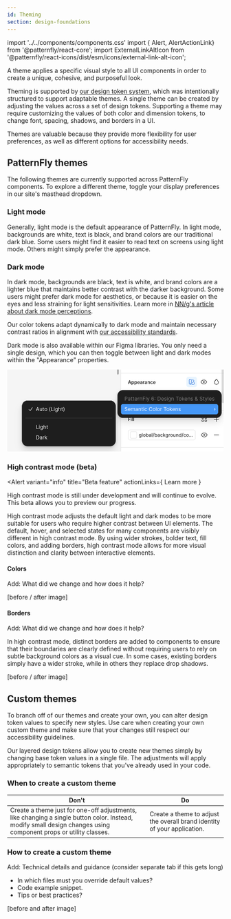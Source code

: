 ```yaml
---
id: Theming
section: design-foundations
---
```


import '../../components/components.css'
import { Alert, AlertActionLink} from '@patternfly/react-core';
import ExternalLinkAltIcon from '@patternfly/react-icons/dist/esm/icons/external-link-alt-icon';

A theme applies a specific visual style to all UI components in order to create a unique, cohesive, and purposeful look.

Theming is supported by [our design token system](/tokens/about-tokens), which was intentionally structured to support adaptable themes. A single theme can be created by adjusting the values across a set of design tokens. Supporting a theme may require customizing the values of both color and dimension tokens, to change font, spacing, shadows, and borders in a UI. 

Themes are valuable because they provide more flexibility for user preferences, as well as different options for accessibility needs. 

## PatternFly themes

The following themes are currently supported across PatternFly components. To explore a different theme, toggle your display preferences in our site's masthead dropdown. 

### Light mode

Generally, light mode is the default appearance of PatternFly. In light mode, backgrounds are white, text is black, and brand colors are our traditional dark blue. Some users might find it easier to read text on screens using light mode. Others might simply prefer the appearance. 

### Dark mode

In dark mode, backgrounds are black, text is white, and brand colors are a lighter blue that maintains better contrast with the darker background. Some users might prefer dark mode for aesthetics, or because it is easier on the eyes and less straining for light sensitivities. Learn more in [NN/g's article about dark mode perceptions](https://www.nngroup.com/articles/dark-mode-users-issues/).

Our color tokens adapt dynamically to dark mode and maintain necessary contrast ratios in alignment with [our accessibility standards](/accessibility/patternflys-accessibility). 

Dark mode is also available within our Figma libraries. You only need a single design, which you can then toggle between light and dark modes within the "Appearance" properties.

![A dark colored flyout menu within an "Appearance" section. The menu expands "Semantic Color Tokens" with selectable options for "Auto (Light)", "Light", and "Dark."](./img/figma-dark-mode.png)

### High contrast mode (beta)

<Alert 
variant="info" 
title="Beta feature"
actionLinks={
<AlertActionLink component="a" href="MEDIUM ARTICLE">
Learn more
</AlertActionLink>
}
>
<p> High contrast mode is still under development and will continue to evolve. This beta allows you to preview our progress. </p>
</Alert>

High contrast mode adjusts the default light and dark modes to be more suitable for users who require higher contrast between UI elements. The default, hover, and selected states for many components are visibly different in high contrast mode. By using wider strokes, bolder text, fill colors, and adding borders, high contrast mode allows for more visual distinction and clarity between interactive elements.

#### Colors 

Add: What did we change and how does it help?

[before / after image]

#### Borders

Add: What did we change and how does it help?

In high contrast mode, distinct borders are added to components to ensure that their boundaries are clearly defined without requiring users to rely on subtle background colors as a visual cue. In some cases, existing borders simply have a wider stroke, while in others they replace drop shadows.

[before / after image]

## Custom themes 

To branch off of our themes and create your own, you can alter design token values to specify new styles. Use care when creating your own custom theme and make sure that your changes still respect our accessibility guidelines.

Our layered design tokens allow you to create new themes simply by changing base token values in a single file. The adjustments will apply appropriately to semantic tokens that you've already used in your code. 

### When to create a custom theme 

| **Don't** | **Do** |
| --- | --- |
| Create a theme just for one-off adjustments, like changing a single button color. Instead, modify small design changes using component props or utility classes. | Create a theme to adjust the overall brand identity of your application. |

### How to create a custom theme 

Add: Technical details and guidance (consider separate tab if this gets long)
- In which files must you override default values?
- Code example snippet. 
- Tips or best practices?

[before and after image]
